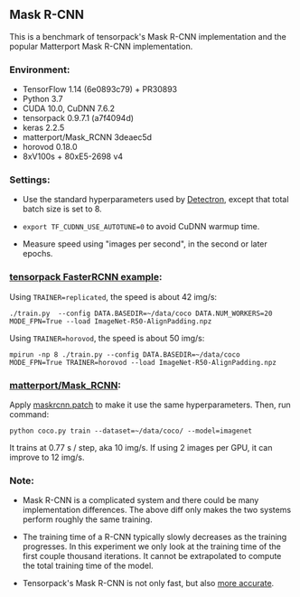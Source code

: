 ## Mask R-CNN

This is a benchmark of tensorpack's Mask R-CNN implementation
and the popular Matterport Mask R-CNN implementation.

### Environment:

* TensorFlow 1.14 (6e0893c79) + PR30893
* Python 3.7
* CUDA 10.0, CuDNN 7.6.2
* tensorpack 0.9.7.1 (a7f4094d)
* keras 2.2.5
* matterport/Mask_RCNN 3deaec5d
* horovod 0.18.0
* 8xV100s + 80xE5-2698 v4

### Settings:
* Use the standard hyperparameters used by [Detectron](https://github.com/facebookresearch/Detectron/),
  except that total batch size is set to 8.

* `export TF_CUDNN_USE_AUTOTUNE=0` to avoid CuDNN warmup time.

* Measure speed using "images per second", in the second or later epochs.


### [tensorpack FasterRCNN example](https://github.com/tensorpack/tensorpack/tree/master/examples/FasterRCNN):

Using `TRAINER=replicated`, the speed is about 42 img/s:
```
./train.py  --config DATA.BASEDIR=~/data/coco DATA.NUM_WORKERS=20 MODE_FPN=True --load ImageNet-R50-AlignPadding.npz
```

Using `TRAINER=horovod`, the speed is about 50 img/s:
```
mpirun -np 8 ./train.py --config DATA.BASEDIR=~/data/coco MODE_FPN=True TRAINER=horovod --load ImageNet-R50-AlignPadding.npz
```

### [matterport/Mask_RCNN](https://github.com/matterport/Mask_RCNN/):

Apply [maskrcnn.patch](maskrcnn.patch) to make it use the same hyperparameters.
Then, run command:

```
python coco.py train --dataset=~/data/coco/ --model=imagenet
```

It trains at 0.77 s / step, aka 10 img/s.
If using 2 images per GPU, it can improve to 12 img/s.


### Note:

* Mask R-CNN is a complicated system and there could be many implementation differences.
  The above diff only makes the two systems perform roughly the same training.

* The training time of a R-CNN typically slowly decreases as the training progresses.
  In this experiment we only look at the training time of the first couple thousand iterations.
  It cannot be extrapolated to compute the total training time of the model.

* Tensorpack's Mask R-CNN is not only fast, but also
  [more accurate](https://github.com/tensorpack/tensorpack/tree/master/examples/FasterRCNN#results).
